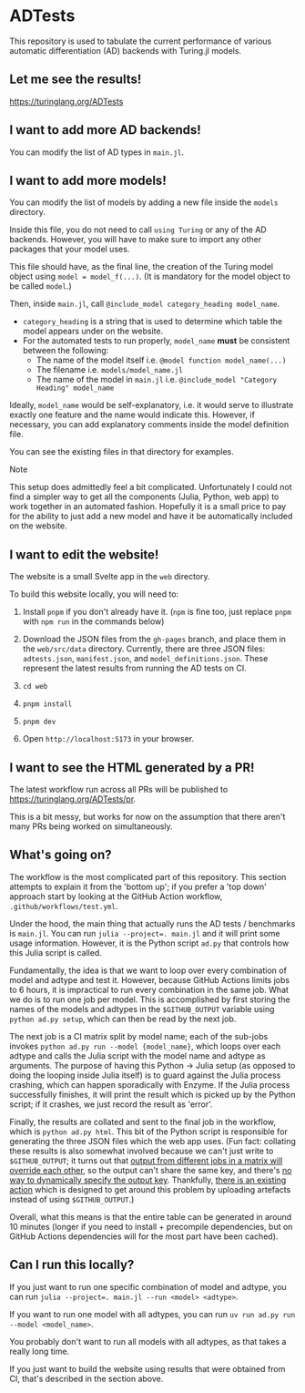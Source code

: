 # ADTests

This repository is used to tabulate the current performance of various automatic differentiation (AD) backends with Turing.jl models.

## Let me see the results!

https://turinglang.org/ADTests

## I want to add more AD backends!

You can modify the list of AD types in `main.jl`.

## I want to add more models!

You can modify the list of models by adding a new file inside the `models` directory.

Inside this file, you do not need to call `using Turing` or any of the AD backends.
However, you will have to make sure to import any other packages that your model uses.

This file should have, as the final line, the creation of the Turing model object using `model = model_f(...)`.
(It is mandatory for the model object to be called `model`.)

Then, inside `main.jl`, call `@include_model category_heading model_name`.

- `category_heading` is a string that is used to determine which table the model appears under on the website.
- For the automated tests to run properly, `model_name` **must** be consistent between the following:
  - The name of the model itself i.e. `@model function model_name(...)`
  - The filename i.e. `models/model_name.jl`
  - The name of the model in `main.jl` i.e. `@include_model "Category Heading" model_name`

Ideally, `model_name` would be self-explanatory, i.e. it would serve to illustrate exactly one feature and the name would indicate this.
However, if necessary, you can add explanatory comments inside the model definition file.

You can see the existing files in that directory for examples.

> [!NOTE]
> This setup does admittedly feel a bit complicated.
> Unfortunately I could not find a simpler way to get all the components (Julia, Python, web app) to work together in an automated fashion.
> Hopefully it is a small price to pay for the ability to just add a new model and have it be automatically included on the website.

## I want to edit the website!

The website is a small Svelte app in the `web` directory.

To build this website locally, you will need to:

1. Install `pnpm` if you don't already have it.
   (`npm` is fine too, just replace `pnpm` with `npm run` in the commands below)

2. Download the JSON files from the `gh-pages` branch, and place them in the `web/src/data` directory.
   Currently, there are three JSON files: `adtests.json`, `manifest.json`, and `model_definitions.json`.
   These represent the latest results from running the AD tests on CI.

3. `cd web`

4. `pnpm install`

5. `pnpm dev`

6. Open `http://localhost:5173` in your browser.

## I want to see the HTML generated by a PR!

The latest workflow run across all PRs will be published to https://turinglang.org/ADTests/pr.

This is a bit messy, but works for now on the assumption that there aren't many PRs being worked on simultaneously.

## What's going on?

The workflow is the most complicated part of this repository.
This section attempts to explain it from the 'bottom up'; if you prefer a 'top down' approach start by looking at the GitHub Action workflow, `.github/workflows/test.yml`.

Under the hood, the main thing that actually runs the AD tests / benchmarks is `main.jl`.
You can run `julia --project=. main.jl` and it will print some usage information.
However, it is the Python script `ad.py` that controls how this Julia script is called.

Fundamentally, the idea is that we want to loop over every combination of model and adtype and test it.
However, because GitHub Actions limits jobs to 6 hours, it is impractical to run every combination in the same job.
What we do is to run one job per model.
This is accomplished by first storing the names of the models and adtypes in the `$GITHUB_OUTPUT` variable using `python ad.py setup`, which can then be read by the next job.

The next job is a CI matrix split by model name; each of the sub-jobs invokes `python ad.py run --model {model_name}`, which loops over each adtype and calls the Julia script with the model name and adtype as arguments.
The purpose of having this Python -> Julia setup (as opposed to doing the looping inside Julia itself) is to guard against the Julia process crashing, which can happen sporadically with Enzyme.
If the Julia process successfully finishes, it will print the result which is picked up by the Python script; if it crashes, we just record the result as 'error'.

Finally, the results are collated and sent to the final job in the workflow, which is `python ad.py html`.
This bit of the Python script is responsible for generating the three JSON files which the web app uses.
(Fun fact: collating these results is also somewhat involved because we can't just write to `$GITHUB_OUTPUT`; it turns out that [output from different jobs in a matrix will override each other](https://github.com/orgs/community/discussions/26639), so the output can't share the same key, and there's [no way to dynamically specify the output key](https://github.com/actions/runner/pull/2477).
Thankfully, [there is an existing action](https://github.com/beacon-biosignals/matrix-output) which is designed to get around this problem by uploading artefacts instead of using `$GITHUB_OUTPUT`.)

Overall, what this means is that the entire table can be generated in around 10 minutes (longer if you need to install + precompile dependencies, but on GitHub Actions dependencies will for the most part have been cached).

## Can I run this locally?

If you just want to run one specific combination of model and adtype, you can run `julia --project=. main.jl --run <model> <adtype>`.

If you want to run one model with all adtypes, you can run `uv run ad.py run --model <model_name>`.

You probably don't want to run all models with all adtypes, as that takes a really long time.

If you just want to build the website using results that were obtained from CI, that's described in the section above.
